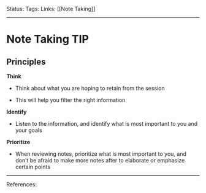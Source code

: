 Status:
Tags:
Links: [[Note Taking]]
___
# Note Taking TIP
## Principles
**Think**

-   Think about what you are hoping to retain from the session
    
-   This will help you filter the right information
    

**Identify**

-   Listen to the information, and identify what is most important to you and your goals
    

**Prioritize**

-   When reviewing notes, prioritize what is most important to you, and don’t be afraid to make more notes after to elaborate or emphasize certain points
___
References:
